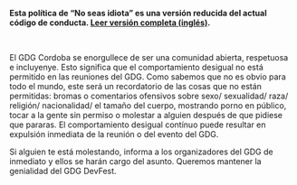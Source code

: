 __Esta política de “No seas idiota” es una versión reducida del actual código de conducta. [ Leer versión completa (inglés)](http://meta.wikimedia.org/wiki/Don%27t_be_a_dick).__

<br/>

El GDG Cordoba se enorgullece de ser una comunidad abierta, respetuosa e incluyenye. Esto significa que el comportamiento desigual no está permitido en las reuniones del GDG. Como sabemos que no es obvio para todo el mundo, este será un recordatorio de las cosas que no están permitidas: bromas o comentarios ofensivos sobre sexo/ sexualidad/ raza/ religión/ nacionalidad/ el tamaño del cuerpo, mostrando porno en público, tocar a la gente sin permiso o molestar a alguien después de que pidiese que pararas. El comportamiento desigual contínuo puede resultar en expulsión inmediata de la reunión o del evento del GDG.

Si alguien te está molestando, informa a los organizadores del GDG de inmediato y ellos se harán cargo del asunto. Queremos mantener la genialidad del GDG DevFest.
